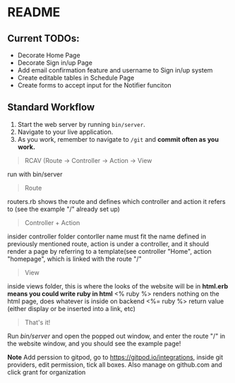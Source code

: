 # README

## Current TODOs:
- Decorate Home Page
- Decorate Sign in/up Page
- Add email confirmation feature and username to Sign in/up system
- Create editable tables in Schedule Page
- Create forms to accept input for the Notifier funciton


## Standard Workflow

 1. Start the web server by running `bin/server`.
 1. Navigate to your live application.
 1. As you work, remember to navigate to `/git` and **commit often as you work.**

>RCAV (Route -> Controller -> Action -> View

run with bin/server

>Route

routers.rb shows the route and defines which controller and action it refers to (see the example "/" already set up)

>Controller + Action

insider controller folder
contorller name must fit the name defined in previously mentioned route, 
action is under a controller, and it should render a page by referring to a template(see controller "Home", action "homepage", which is linked with the route "/"

>View

inside views folder, this is where the looks of the website will be in
**html.erb means you could write ruby in html**
<% ruby %>    renders nothing on the html page, does whatever is inside on backend
<%= ruby %>   return value (either display or be inserted into a link, etc)

>That's it! 

Run _bin/server_ and open the popped out window, and enter the route "/" in the website window, and you should see the example page!

**Note**
Add perssion to gitpod, go to https://gitpod.io/integrations, inside git providers, edit permission, tick all boxes. Also manage on github.com and click grant for organization

